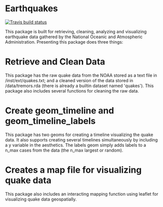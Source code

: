 # Earthquakes
<!-- badges: start -->
[![Travis build status](https://travis-ci.com/cmpear/Earthquakes.svg?branch=master)](https://travis-ci.org/cmpear/Earthquakes)
<!-- badges: end -->
This package is built for retrieving, cleaning, analyzing and visualizing earthquake data gathered by the National Oceanic and Atmospheric Administration.  Presenting this package does three things:
# Retrieve and Clean Data
This package has the raw quake data from the NOAA stored as a text file in /inst/ext/quakes.txt; and a cleaned version of the data stored in /data/tremors.rda (there is already a builtin dataset named 'quakes').  This package also includes several functions for cleaning the raw data.
# Create geom_timeline and geom_timeline_labels
This package has two geoms for creating a timeline visualizing the quake data.  It also supports creating several timelines simultaneously by including a y variable in the aesthetics.  The labels geom simply adds labels to a n_max cases from the data (the n_max largest or random).
# Creates a map file for visualizing quake data
This package also includes an interacting mapping function using leaflet for visualizing quake data geospatially.
